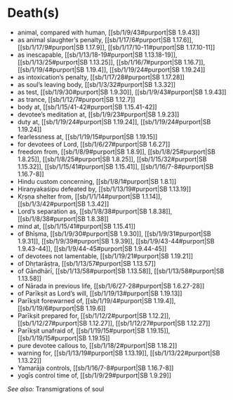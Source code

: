 # Death(s)

* animal, compared with human, [[sb/1/9/43#purport|SB 1.9.43]]
* as animal slaughter’s penalty, [[sb/1/17/6#purport|SB 1.17.6]], [[sb/1/17/9#purport|SB 1.17.9]], [[sb/1/17/10-11#purport|SB 1.17.10-11]]
* as inescapable, [[sb/1/13/18-19#purport|SB 1.13.18-19]], [[sb/1/13/25#purport|SB 1.13.25]], [[sb/1/16/7#purport|SB 1.16.7]], [[sb/1/19/4#purport|SB 1.19.4]], [[sb/1/19/24#purport|SB 1.19.24]]
* as intoxication’s penalty, [[sb/1/17/28#purport|SB 1.17.28]]
* as soul’s leaving body, [[sb/1/3/32#purport|SB 1.3.32]]
* as test, [[sb/1/9/30#purport|SB 1.9.30]], [[sb/1/9/43#purport|SB 1.9.43]]
* as trance, [[sb/1/12/7#purport|SB 1.12.7]]
* body at, [[sb/1/15/41-42#purport|SB 1.15.41-42]]
* devotee’s meditation at, [[sb/1/9/23#purport|SB 1.9.23]]
* duty at, [[sb/1/19/24#purport|SB 1.19.24]], [[sb/1/19/24#purport|SB 1.19.24]]
* fearlessness at, [[sb/1/19/15#purport|SB 1.19.15]]
* for devotees of Lord, [[sb/1/6/27#purport|SB 1.6.27]]
* freedom from, [[sb/1/8/9#purport|SB 1.8.9]], [[sb/1/8/25#purport|SB 1.8.25]], [[sb/1/8/25#purport|SB 1.8.25]], [[sb/1/15/32#purport|SB 1.15.32]], [[sb/1/15/41#purport|SB 1.15.41]], [[sb/1/16/7-8#purport|SB 1.16.7-8]]
* Hindu custom concerning, [[sb/1/8/1#purport|SB 1.8.1]]
* Hiraṇyakaśipu defeated by, [[sb/1/13/19#purport|SB 1.13.19]]
* Kṛṣṇa shelter from, [[sb/1/1/14#purport|SB 1.1.14]], [[sb/1/3/42#purport|SB 1.3.42]]
* Lord’s separation as, [[sb/1/8/38#purport|SB 1.8.38]], [[sb/1/8/38#purport|SB 1.8.38]]
* mind at, [[sb/1/15/41#purport|SB 1.15.41]]
* of Bhīṣma, [[sb/1/9/30#purport|SB 1.9.30]], [[sb/1/9/31#purport|SB 1.9.31]], [[sb/1/9/39#purport|SB 1.9.39]], [[sb/1/9/43-44#purport|SB 1.9.43-44]], [[sb/1/9/44-45#purport|SB 1.9.44-45]]
* of devotees not lamentable, [[sb/1/19/21#purport|SB 1.19.21]]
* of Dhṛtarāṣṭra, [[sb/1/13/57#purport|SB 1.13.57]]
* of Gāndhārī, [[sb/1/13/58#purport|SB 1.13.58]], [[sb/1/13/58#purport|SB 1.13.58]]
* of Nārada in previous life, [[sb/1/6/27-28#purport|SB 1.6.27-28]]
* of Parīkṣit as Lord’s will, [[sb/1/19/13#purport|SB 1.19.13]]
* Parīkṣit forewarned of, [[sb/1/19/4#purport|SB 1.19.4]], [[sb/1/19/6#purport|SB 1.19.6]]
* Parīkṣit prepared for, [[sb/1/12/2#purport|SB 1.12.2]], [[sb/1/12/27#purport|SB 1.12.27]], [[sb/1/12/27#purport|SB 1.12.27]]
* Parīkṣit unafraid of, [[sb/1/19/15#purport|SB 1.19.15]], [[sb/1/19/15#purport|SB 1.19.15]]
* pure devotee callous to, [[sb/1/18/2#purport|SB 1.18.2]]
* warning for, [[sb/1/13/19#purport|SB 1.13.19]], [[sb/1/13/22#purport|SB 1.13.22]]
* Yamarāja controls, [[sb/1/16/7-8#purport|SB 1.16.7-8]]
* yogīs control time of, [[sb/1/9/29#purport|SB 1.9.29]]

*See also:* Transmigrations of soul
